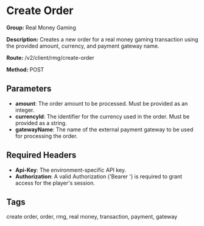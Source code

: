 # Create Order

**Group:** Real Money Gaming

**Description:** Creates a new order for a real money gaming transaction using the provided amount, currency, and payment gateway name.

**Route:** /v2/client/rmg/create-order

**Method:** POST

## Parameters

- **amount**: The order amount to be processed. Must be provided as an integer.
- **currencyId**: The identifier for the currency used in the order. Must be provided as a string.
- **gatewayName**: The name of the external payment gateway to be used for processing the order.

## Required Headers

- **Api-Key**: The environment-specific API key.
- **Authorization**: A valid Authorization ('Bearer <token>') is required to grant access for the player's session.

## Tags

create order, order, rmg, real money, transaction, payment, gateway
